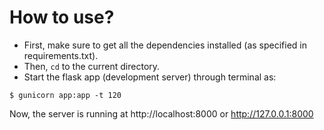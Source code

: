 # How to use?
- First, make sure to get all the dependencies installed (as specified in requirements.txt).
- Then, `cd` to the current directory.
- Start the flask app (development server) through terminal as:
```
$ gunicorn app:app -t 120
``` 
Now, the server is running at http://localhost:8000 or http://127.0.0.1:8000
